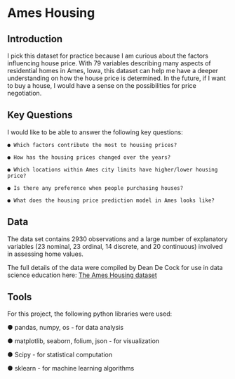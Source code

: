 # Ames Housing 

## Introduction

I pick this dataset for practice because I am curious about the factors influencing house price. With 79 variables describing many aspects of residential homes in Ames, Iowa, this dataset can help me have a deeper understanding on how the house price is determined. In the future, if I want to buy a house, I would have a sense on the possibilities for price negotiation.

## Key Questions 

I would like to be able to answer the following key questions:

```
● Which factors contribute the most to housing prices?

● How has the housing prices changed over the years?

● Which locations within Ames city limits have higher/lower housing price? 

● Is there any preference when people purchasing houses?

● What does the housing price prediction model in Ames looks like?  

 ```
 
## Data

The data set contains 2930 observations and a large number of explanatory variables (23 nominal, 23 ordinal, 14 discrete, and 20 continuous) involved in assessing home values.

The full details of the data were compiled by Dean De Cock for use in data science education here: [The Ames Housing dataset](https://www.kaggle.com/c/house-prices-advanced-regression-techniques)

## Tools

For this project, the following python libraries were used:

● pandas, numpy, os - for data analysis

● matplotlib, seaborn, folium, json - for visualization

● Scipy - for statistical computation

● sklearn - for machine learning algorithms




